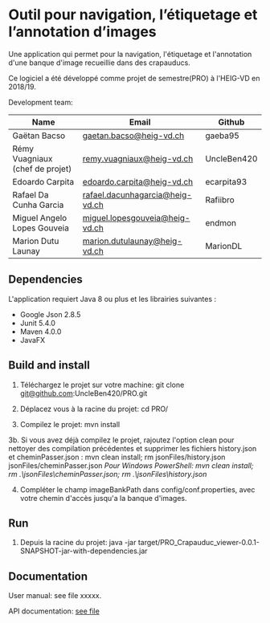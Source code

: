 
# Outil pour navigation, l’étiquetage et l’annotation d’images

Une application qui permet pour la navigation, l'étiquetage et l'annotation d'une banque d'image recueillie dans des crapauducs.

Ce logiciel a été développé comme projet de semestre(PRO) à l'HEIG-VD en 2018/19.

Development team:

| Name                            | Email                           | Github      |
|---------------------------------|---------------------------------|-------------|
| Gaëtan Bacso                    | gaetan.bacso@heig-vd.ch         | gaeba95     |
| Rémy Vuagniaux (chef de projet) | remy.vuagniaux@heig-vd.ch       | UncleBen420 |
| Edoardo Carpita                 | edoardo.carpita@heig-vd.ch      | ecarpita93  |
| Rafael Da Cunha Garcia          | rafael.dacunhagarcia@heig-vd.ch | Rafiibro    |
| Miguel Angelo Lopes Gouveia     | miguel.lopesgouveia@heig-vd.ch  | endmon      |
| Marion Dutu Launay	             | marion.dutulaunay@heig-vd.ch    | MarionDL    |

## Dependencies

L'application requiert Java 8 ou plus et les librairies suivantes :

* Google Json 2.8.5
* Junit 5.4.0
* Maven 4.0.0
* JavaFX

## Build and install

1.  Téléchargez le projet sur votre machine: git clone git@github.com:UncleBen420/PRO.git

2.  Déplacez vous à la racine du projet: cd PRO/

3.  Compilez le projet: mvn install

3b. Si vous avez déjà compilez le projet, rajoutez l'option clean pour nettoyer des compilation précédentes et supprimer les fichiers history.json et cheminPasser.json :  mvn clean install; rm jsonFiles/history.json jsonFiles/cheminPasser.json
*Pour Windows PowerShell: mvn clean install; rm .\jsonFiles\cheminPasser.json; rm .\jsonFiles\history.json*

4.  Compléter le champ imageBankPath dans config/conf.properties, avec votre chemin d'accès jusqu'a la banque d'images.

## Run

1. Depuis la racine du projet:  java -jar target/PRO_Crapauduc_viewer-0.0.1-SNAPSHOT-jar-with-dependencies.jar

## Documentation

User manual: see file xxxxx.

API documentation: [see file](doc/documentation.pdf)
